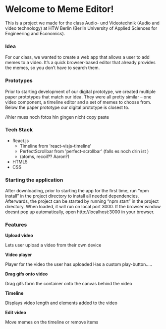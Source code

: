 <h1>Welcome to Meme Editor!</h1>


This is a project we made for the class Audio- und Videotechnik (Audio and video technology) at HTW Berlin (Berlin University of Applied Sciences for Engineering and Economics).



<h3>Idea</h2>
For our class, we wanted to create a web app that allows a user to add memes to a video. It’s a quick browser-based editor that already provides the memes, so you don’t have to search them.



<h3>Prototypes</h2>

Prior to starting development of our digital prototype, we created multiple paper prototypes that match our idea. They were all pretty similar – one video component, a timeline editor and a set of memes to choose from. Below the paper prototype our digital prototype is closest to.

//hier muss noch fotos hin gingen nicht copy paste



<h3>Tech Stack</h3>

- React.js
  - Timeline from 'react-visjs-timeline'
  - PerfectScrollbar from 'perfect-scrollbar'  (falls es noch drin ist )
  - (atoms, recoil?? Aaron?)
- HTML5
- CSS

<h3>Starting the application</h3>

After downloading, prior to starting the app for the first time, run “npm install” in the project directory to install all needed dependencies. Afterwards, the project can be started by running “npm start” in the project directory. When loaded, it will run on local port 3000. If the browser window doesnt pop up automatically, open http://localhost:3000 in your browser.


<h3>Features</h3>

**Upload video**

Lets user upload a video from their own device


**Video player**

Player for the video the user has uploaded
Has a custom play-button.....

**Drag gifs onto video**

Drag gifs form the container onto the canvas behind the video

**Timeline**

Displays video length and elements added to the video

**Edit video**

Move memes on the timeline or remove items
 